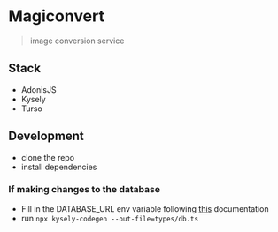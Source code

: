# Magiconvert

> image conversion service

## Stack

- AdonisJS
- Kysely
- Turso

## Development

- clone the repo
- install dependencies

### If making changes to the database

- Fill in the DATABASE_URL env variable following [this](https://github.com/RobinBlomberg/kysely-codegen?tab=readme-ov-file#generating-type-definitions) documentation
- run `npx kysely-codegen --out-file=types/db.ts`
